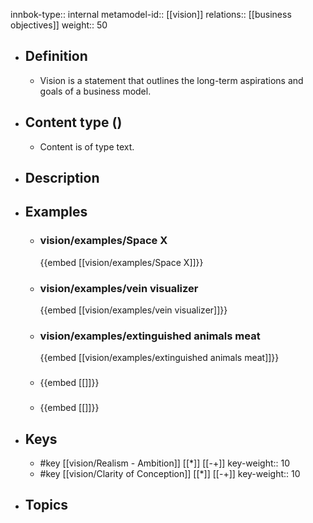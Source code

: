 innbok-type:: internal
metamodel-id:: [[vision]]
relations:: [[business objectives]]
weight:: 50

- ## Definition
  - Vision is a statement that outlines the long-term aspirations and goals of a business model.
- ## Content type ()
  - Content is of type text.
  
- ## Description
- ## Examples
  - ### vision/examples/Space X
    {{embed [[vision/examples/Space X]]}}
  - ### vision/examples/vein visualizer
    {{embed [[vision/examples/vein visualizer]]}}
  - ### vision/examples/extinguished animals meat
    {{embed [[vision/examples/extinguished animals meat]]}}
  - ### 
    {{embed [[]]}}
  - ### 
    {{embed [[]]}}
  
- ## Keys
  - #key [[vision/Realism - Ambition]] [[*]] [[-+]]
    key-weight:: 10
  - #key [[vision/Clarity of Conception]] [[*]] [[-+]]
    key-weight:: 10
- ## Topics
  

